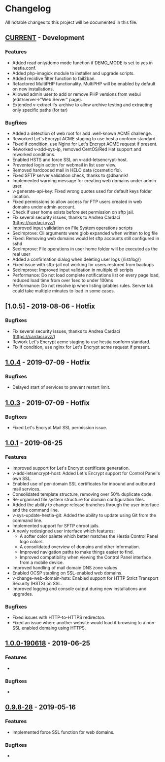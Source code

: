 # Changelog
All notable changes to this project will be documented in this file.

## [CURRENT] - Development
### Features
- Added read only/demo mode function if DEMO_MODE is set to yes in hestia.conf.
- Added php-imagick module to installer and upgrade scripts.
- Added recidive filter function to fail2ban.
- Refactored MultiPHP functionality. MultiPHP will be enabled by default on new installations.
- Allowed admin user to add or remove PHP versions from webui (edit/server->"Web Server" page).
- Extended v-extract-fs-archive to allow archive testing and extracting only specific paths (for tar)

### Bugfixes
- Added a detection of web root for add .well-known ACME challenge.
- Reworked Let's Encrypt ACME staging to use hestia conform standard.
- Fixed if condition, use Nginx for Let's Encrypt ACME request if present.
- Reworked v-add-sys-ip, removed CentOS/Red Hat support and reworked conditions.
- Enabled HSTS and force SSL on v-add-letsencrypt-host.
- Prevented login action for webmail in list user view.
- Removed hardcoded mail in HELO data (cosmetic fix).
- Fixed SFTP server validation check, thanks to @dbannik!
- Implemented warning message for creating web domains under admin user.
- v-generate-api-key: Fixed wrong quotes used for default keys folder location.
- Fixed permissions to allow access for FTP users created in web domains under admin account.
- Check if user home exists before set permission on sftp jail.
- Fix several security issues, thanks to Andrea Cardaci (https://cardaci.xyz/)
- Improved input validation on File System operations scripts
- SecImprove: Cli arguments were glob expanded when written to log file
- Fixed: Removing web domains would let sftp accounts still configured in sshd
- SecImprove: File operations in user home folder will be executed as the real user
- Added a confirmation dialog when deleting user logs (/list/log/)
- Fixed issue with sftp-jail not working for users restored from backups
- SecImprove: Improved input validation in multiple cli scripts
- Performance: Do not load complete notifications list on every page load, reduced load time from over 1sec to under 100ms
- Performance: Do not resolve ip when listing iptables rules. Server tab could take multiple minutes to load in some cases.

## [1.0.5] - 2019-08-06 - Hotfix
### Bugfixes
- Fix several security issues, thanks to Andrea Cardaci (https://cardaci.xyz/)
- Rework Let's Encrypt acme staging to use hestia conform standard.
- Fix if condition, use nginx for Let's Encrypt acme request if present.

## [1.0.4] - 2019-07-09 - Hotfix
### Bugfixes
- Delayed start of services to prevent restart limit.

## [1.0.3] - 2019-07-09 - Hotfix
### Bugfixes
- Fixed Let's Encrypt Mail SSL permission issue.

## [1.0.1] - 2019-06-25
### Features
- Improved support for Let's Encrypt certificate generation.
- v-add-letsencrypt-host: Added Let's Encrypt support for Control Panel's own SSL.
- Enabled use of per-domain SSL certificates for inbound and outbound mail services.
- Consolidated template structure, removing over 50% duplicate code.
- Re-organised file system structure for domain configuration files.
- Added the ability to change release branches through the user interface and the command line.
- v-sys-update-hestia-git: Added the ability to update using Git from the command line.
- Implemented support for SFTP chroot jails.
- A newly redesigned user interface which features:
    - A softer color palette which better matches the Hestia Control Panel logo colors.
    - A consolidated overview of domains and other information.
    - Improved navigation paths to make things easier to find.
    - Improved compatibility when viewing the Control Panel interface from a mobile device.
- Improved handling of mail domain DNS zone values.
- Enabled OCSP stapling on SSL-enabled web domains.
- v-change-web-domain-hsts: Enabled support for HTTP Strict Transport Security (HSTS) on SSL.
- Improved logging and console output during new installations and upgrades.

### Bugfixes
- Fixed issues with HTTP-to-HTTPS redirecton.
- Fixed an issue where another website would load if browsing to a non-SSL enabled domaing using HTTPS.

## [1.0.0-190618] - 2019-06-25
### Features
- 

### Bugfixes
- 

## [0.9.8-28] - 2019-05-16
### Features
- Implemented force SSL function for web domains.

### Bugfixes
- 


[CURRENT]: https://github.com/hestiacp/hestiacp
[1.0.4]: https://github.com/hestiacp/hestiacp/releases/tag/1.0.4
[1.0.3]: https://github.com/hestiacp/hestiacp/releases/tag/1.0.3
[1.0.1]: https://github.com/hestiacp/hestiacp/releases/tag/1.0.1
[1.0.0-190618]: https://github.com/hestiacp/hestiacp/releases/tag/1.0.0-190618
[0.9.8-28]: https://github.com/hestiacp/hestiacp/releases/tag/0.9.8-28
